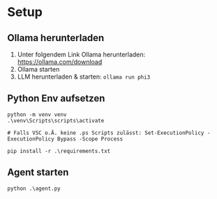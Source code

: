 # Setup

## Ollama herunterladen
1. Unter folgendem Link Ollama herunterladen: https://ollama.com/download
2. Ollama starten
3. LLM herunterladen & starten: `ollama run phi3`

## Python Env aufsetzen
```
python -m venv venv
.\venv\Scripts\scripts\activate

# Falls VSC o.Ä. keine .ps Scripts zulässt: Set-ExecutionPolicy -ExecutionPolicy Bypass -Scope Process

pip install -r .\requirements.txt
```

## Agent starten
`python .\agent.py`